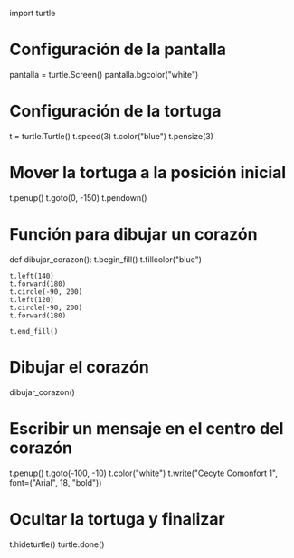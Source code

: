 import turtle  

# Configuración de la pantalla
pantalla = turtle.Screen()
pantalla.bgcolor("white")

# Configuración de la tortuga
t = turtle.Turtle()
t.speed(3)
t.color("blue")
t.pensize(3)

# Mover la tortuga a la posición inicial
t.penup()
t.goto(0, -150)
t.pendown()

# Función para dibujar un corazón
def dibujar_corazon():
    t.begin_fill()
    t.fillcolor("blue")

    t.left(140)  
    t.forward(180)  
    t.circle(-90, 200)  
    t.left(120)  
    t.circle(-90, 200)  
    t.forward(180)  

    t.end_fill()

# Dibujar el corazón
dibujar_corazon()

# Escribir un mensaje en el centro del corazón
t.penup()
t.goto(-100, -10)
t.color("white")
t.write("Cecyte Comonfort 1", font=("Arial", 18, "bold"))

# Ocultar la tortuga y finalizar
t.hideturtle()
turtle.done()
